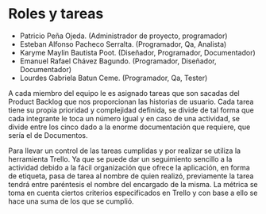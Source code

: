 # Roles y tareas
- Patricio Peña Ojeda. (Administrador de proyecto, programador)
- Esteban Alfonso Pacheco Serralta. (Programador, Qa, Analista)
- Karyme Maylin Bautista Poot. (Diseñador, Programador, Documentador)
- Emanuel Rafael Chávez Bagundo. (Programador, Diseñador, Documentador)
- Lourdes Gabriela Batun Ceme. (Programador, Qa, Tester)

A cada miembro del equipo le es asignado tareas que son sacadas del Product Backlog que nos proporcionan las historias de usuario. Cada tarea tiene su propia prioridad y complejidad definida, se divide de tal forma que cada integrante le toca un número igual y en caso de una actividad, se divide entre los cinco dado a la enorme documentación que requiere, que sería el de Documentos.

Para llevar un control de las tareas cumplidas y por realizar se utiliza la herramienta Trello. Ya que se puede dar un seguimiento sencillo a la actividad debido a la fácil organización que ofrece la aplicación, en forma de etiqueta, pasa de tarea al nombre de quien realizó, previamente la tarea tendrá entre paréntesis el nombre del encargado 
de la misma. La métrica se toma en cuenta ciertos criterios especificados en Trello y con base a ello se hace una suma de los que se cumplió.
